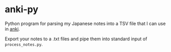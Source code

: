 # anki-py

Python program for parsing my Japanese notes into a TSV file that I can use in [anki](https://apps.ankiweb.net/).

Export your notes to a .txt files and pipe them into standard input of `process_notes.py`.
